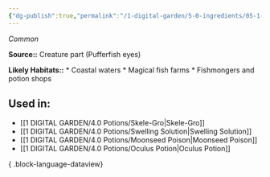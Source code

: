 ```yaml
---
{"dg-publish":true,"permalink":"/1-digital-garden/5-0-ingredients/05-1-creatures/flask-of-pufferfish-eyes/","tags":["ingredient","common"]}
---
```


*Common*

**Source::** Creature part (Pufferfish eyes)

**Likely Habitats::** * Coastal waters * Magical fish farms * Fishmongers and potion shops

## Used in:

- [[1 DIGITAL GARDEN/4.0 Potions/Skele-Gro\|Skele-Gro]]
- [[1 DIGITAL GARDEN/4.0 Potions/Swelling Solution\|Swelling Solution]]
- [[1 DIGITAL GARDEN/4.0 Potions/Moonseed Poison\|Moonseed Poison]]
- [[1 DIGITAL GARDEN/4.0 Potions/Oculus Potion\|Oculus Potion]]

{ .block-language-dataview}

